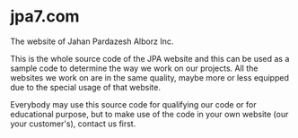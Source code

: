 jpa7.com
========

The website of Jahan Pardazesh Alborz Inc.

This is the whole source code of the JPA website and this can be used as a sample code to determine the way we work on our projects. All the websites we work on are in the same quality, maybe more or less equipped due to the special usage of that website.

Everybody may use this source code for qualifying our code or for educational purpose, but to make use of the code in your own website (our your customer's), contact us first.

